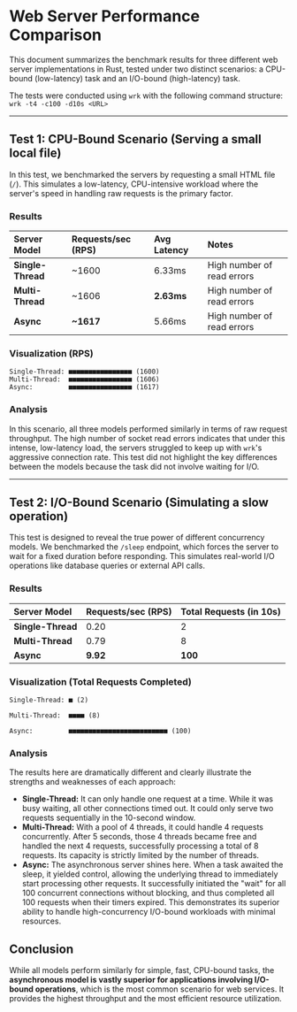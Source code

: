 # Web Server Performance Comparison

This document summarizes the benchmark results for three different web server implementations in Rust, tested under two distinct scenarios: a CPU-bound (low-latency) task and an I/O-bound (high-latency) task.

The tests were conducted using `wrk` with the following command structure:
`wrk -t4 -c100 -d10s <URL>`

---

## Test 1: CPU-Bound Scenario (Serving a small local file)

In this test, we benchmarked the servers by requesting a small HTML file (`/`). This simulates a low-latency, CPU-intensive workload where the server's speed in handling raw requests is the primary factor.

### Results

| Server Model | Requests/sec (RPS) | Avg Latency | Notes |
| :--- | :--- | :--- | :--- |
| **Single-Thread** | ~1600 | 6.33ms | High number of read errors |
| **Multi-Thread** | ~1606 | **2.63ms** | High number of read errors |
| **Async** | **~1617** | 5.66ms | High number of read errors |

### Visualization (RPS)

```
Single-Thread: ■■■■■■■■■■■■■■■■ (1600)
Multi-Thread:  ■■■■■■■■■■■■■■■■ (1606)
Async:         ■■■■■■■■■■■■■■■■ (1617)
```

### Analysis

In this scenario, all three models performed similarly in terms of raw request throughput. The high number of socket read errors indicates that under this intense, low-latency load, the servers struggled to keep up with `wrk`'s aggressive connection rate. This test did not highlight the key differences between the models because the task did not involve waiting for I/O.

---

## Test 2: I/O-Bound Scenario (Simulating a slow operation)

This test is designed to reveal the true power of different concurrency models. We benchmarked the `/sleep` endpoint, which forces the server to wait for a fixed duration before responding. This simulates real-world I/O operations like database queries or external API calls.

### Results

| Server Model | Requests/sec (RPS) | Total Requests (in 10s) |
| :--- | :--- | :--- |
| **Single-Thread** | 0.20 | 2 |
| **Multi-Thread** | 0.79 | 8 |
| **Async** | **9.92** | **100** |

### Visualization (Total Requests Completed)

```
Single-Thread: ■ (2)

Multi-Thread:  ■■■■ (8)

Async:         ■■■■■■■■■■■■■■■■■■■■■■■■■ (100)
```

### Analysis

The results here are dramatically different and clearly illustrate the strengths and weaknesses of each approach:

*   **Single-Thread:** It can only handle one request at a time. While it was busy waiting, all other connections timed out. It could only serve two requests sequentially in the 10-second window.
*   **Multi-Thread:** With a pool of 4 threads, it could handle 4 requests concurrently. After 5 seconds, those 4 threads became free and handled the next 4 requests, successfully processing a total of 8 requests. Its capacity is strictly limited by the number of threads.
*   **Async:** The asynchronous server shines here. When a task awaited the sleep, it yielded control, allowing the underlying thread to immediately start processing other requests. It successfully initiated the "wait" for all 100 concurrent connections without blocking, and thus completed all 100 requests when their timers expired. This demonstrates its superior ability to handle high-concurrency I/O-bound workloads with minimal resources.

## Conclusion

While all models perform similarly for simple, fast, CPU-bound tasks, the **asynchronous model is vastly superior for applications involving I/O-bound operations**, which is the most common scenario for web services. It provides the highest throughput and the most efficient resource utilization.
